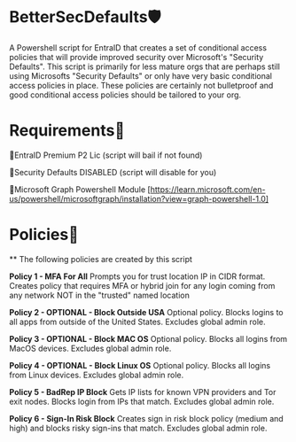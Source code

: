 # BetterSecDefaults🛡️ #

A Powershell script for EntraID that creates a set of conditional access policies that will provide improved security over Microsoft's "Security Defaults".  This script is primarily for less mature orgs that are perhaps still using Microsofts "Security Defaults"  or only have very basic conditional access policies in place. These policies are certainly not bulletproof and good conditional access policies should be tailored to your org. 

# Requirements📃

🔵EntraID Premium P2 Lic (script will bail if not found)

🔵Security Defaults DISABLED (script will disable for you)

🔵Microsoft Graph Powershell Module [https://learn.microsoft.com/en-us/powershell/microsoftgraph/installation?view=graph-powershell-1.0]

# Policies🔏
** The following policies are created by this script

**Policy 1 - MFA For All**
Prompts you for trust location IP in CIDR format. Creates policy that requires MFA or hybrid join for any login coming from any network NOT in the "trusted" named location

**Policy 2 - OPTIONAL - Block Outside USA**
Optional policy. Blocks logins to all apps from outside of the United States. Excludes global admin role.

**Policy 3 - OPTIONAL - Block MAC OS**
Optional policy. Blocks all logins from MacOS devices. Excludes global admin role.

**Policy 4 - OPTIONAL - Block Linux OS**
Optional policy. Blocks all logins from Linux devices. Excludes global admin role.

**Policy 5 - BadRep IP Block**
Gets IP lists for known VPN providers and Tor exit nodes. Blocks login from IPs that match. Excludes global admin role.

**Policy 6 - Sign-In Risk Block**
Creates sign in risk block policy (medium and high) and blocks risky sign-ins that match. Excludes global admin role.



